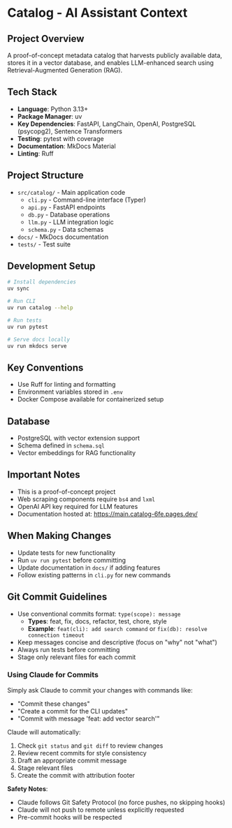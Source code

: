 # Catalog - AI Assistant Context

## Project Overview
A proof-of-concept metadata catalog that harvests publicly available data, stores it in a vector database, and enables LLM-enhanced search using Retrieval-Augmented Generation (RAG).

## Tech Stack
- **Language**: Python 3.13+
- **Package Manager**: uv
- **Key Dependencies**: FastAPI, LangChain, OpenAI, PostgreSQL (psycopg2), Sentence Transformers
- **Testing**: pytest with coverage
- **Documentation**: MkDocs Material
- **Linting**: Ruff

## Project Structure
- `src/catalog/` - Main application code
  - `cli.py` - Command-line interface (Typer)
  - `api.py` - FastAPI endpoints
  - `db.py` - Database operations
  - `llm.py` - LLM integration logic
  - `schema.py` - Data schemas
- `docs/` - MkDocs documentation
- `tests/` - Test suite

## Development Setup
```bash
# Install dependencies
uv sync

# Run CLI
uv run catalog --help

# Run tests
uv run pytest

# Serve docs locally
uv run mkdocs serve
```

## Key Conventions
- Use Ruff for linting and formatting
- Environment variables stored in `.env`
- Docker Compose available for containerized setup

## Database
- PostgreSQL with vector extension support
- Schema defined in `schema.sql`
- Vector embeddings for RAG functionality

## Important Notes
- This is a proof-of-concept project
- Web scraping components require `bs4` and `lxml`
- OpenAI API key required for LLM features
- Documentation hosted at: https://main.catalog-6fe.pages.dev/

## When Making Changes
- Update tests for new functionality
- Run `uv run pytest` before committing
- Update documentation in `docs/` if adding features
- Follow existing patterns in `cli.py` for new commands

## Git Commit Guidelines
- Use conventional commits format: `type(scope): message`
  - **Types**: feat, fix, docs, refactor, test, chore, style
  - **Example**: `feat(cli): add search command` or `fix(db): resolve connection timeout`
- Keep messages concise and descriptive (focus on "why" not "what")
- Always run tests before committing
- Stage only relevant files for each commit

### Using Claude for Commits
Simply ask Claude to commit your changes with commands like:
- "Commit these changes"
- "Create a commit for the CLI updates"
- "Commit with message 'feat: add vector search'"

Claude will automatically:
1. Check `git status` and `git diff` to review changes
2. Review recent commits for style consistency
3. Draft an appropriate commit message
4. Stage relevant files
5. Create the commit with attribution footer

**Safety Notes**:
- Claude follows Git Safety Protocol (no force pushes, no skipping hooks)
- Claude will not push to remote unless explicitly requested
- Pre-commit hooks will be respected
